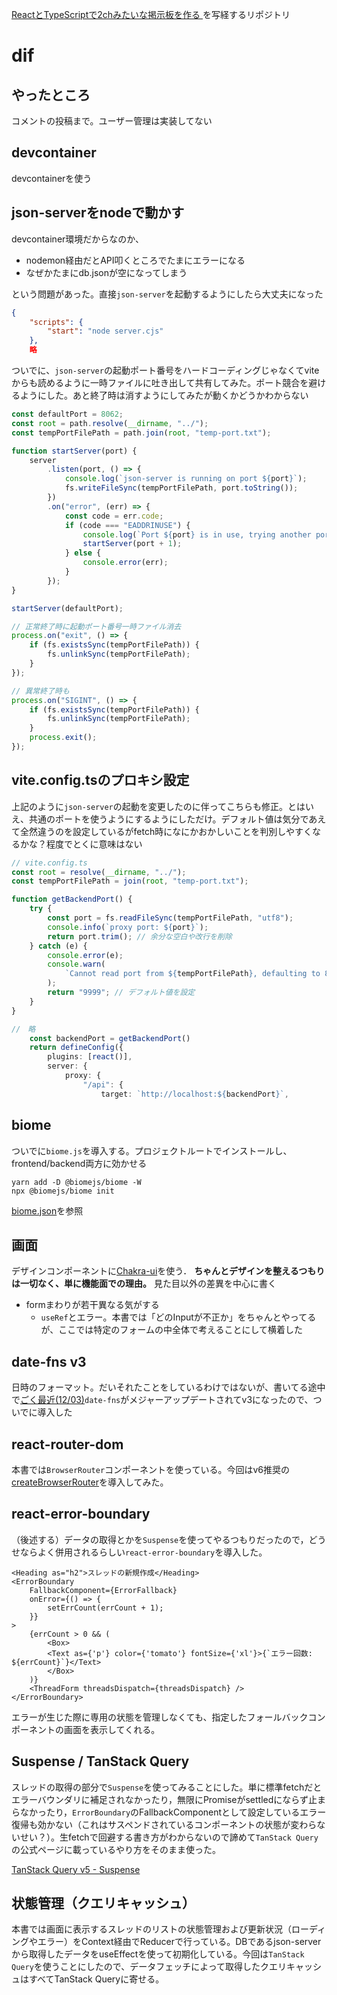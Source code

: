 [ReactとTypeScriptで2chみたいな掲示板を作る ](https://techbookfest.org/product/uGAcppti6jMYVaKZSKjSLS?productVariantID=8Ee4JmqUGuhgD0f6fBzaW5)を写経するリポジトリ

# dif

## やったところ
コメントの投稿まで。ユーザー管理は実装してない

## devcontainer
devcontainerを使う
## json-serverをnodeで動かす
devcontainer環境だからなのか、

- nodemon経由だとAPI叩くところでたまにエラーになる
- なぜかたまにdb.jsonが空になってしまう

という問題があった。直接`json-server`を起動するようにしたら大丈夫になった

```backend/package.json
{
    "scripts": {
        "start": "node server.cjs"
    },
    略
```

ついでに、`json-server`の起動ポート番号をハードコーディングじゃなくてviteからも読めるように一時ファイルに吐き出して共有してみた。ポート競合を避けるようにした。あと終了時は消すようにしてみたが動くかどうかわからない

```cjs
const defaultPort = 8062;
const root = path.resolve(__dirname, "../");
const tempPortFilePath = path.join(root, "temp-port.txt");

function startServer(port) {
	server
		.listen(port, () => {
			console.log(`json-server is running on port ${port}`);
			fs.writeFileSync(tempPortFilePath, port.toString());
		})
		.on("error", (err) => {
			const code = err.code;
			if (code === "EADDRINUSE") {
				console.log(`Port ${port} is in use, trying another port.`);
				startServer(port + 1);
			} else {
				console.error(err);
			}
		});
}

startServer(defaultPort);

// 正常終了時に起動ポート番号一時ファイル消去
process.on("exit", () => {
	if (fs.existsSync(tempPortFilePath)) {
		fs.unlinkSync(tempPortFilePath);
	}
});

// 異常終了時も
process.on("SIGINT", () => {
	if (fs.existsSync(tempPortFilePath)) {
		fs.unlinkSync(tempPortFilePath);
	}
	process.exit();
});
```

## vite.config.tsのプロキシ設定
上記のように`json-server`の起動を変更したのに伴ってこちらも修正。とはいえ、共通のポートを使うようにするようにしただけ。デフォルト値は気分であえて全然違うのを設定しているがfetch時になにかおかしいことを判別しやすくなるかな？程度でとくに意味はない

```ts
// vite.config.ts
const root = resolve(__dirname, "../");
const tempPortFilePath = join(root, "temp-port.txt");

function getBackendPort() {
	try {
		const port = fs.readFileSync(tempPortFilePath, "utf8");
		console.info(`proxy port: ${port}`);
		return port.trim(); // 余分な空白や改行を削除
	} catch (e) {
		console.error(e);
		console.warn(
			`Cannot read port from ${tempPortFilePath}, defaulting to 8062`,
		);
		return "9999"; // デフォルト値を設定
	}
}

//　略
	const backendPort = getBackendPort()
	return defineConfig({
		plugins: [react()],
		server: {
			proxy: {
				"/api": {
					target: `http://localhost:${backendPort}`,
```

## biome

ついでに`biome.js`を導入する。プロジェクトルートでインストールし、frontend/backend両方に効かせる

```shell
yarn add -D @biomejs/biome -W
npx @biomejs/biome init
```

[biome.json](./biome.json)を参照

## 画面
デザインコンポーネントに[Chakra-ui](https://chakra-ui.com/)を使う． **ちゃんとデザインを整えるつもりは一切なく、単に機能面での理由。** 見た目以外の差異を中心に書く

- formまわりが若干異なる気がする
  - `useRef`とエラー。本書では「どのInputが不正か」をちゃんとやってるが、ここでは特定のフォームの中全体で考えることにして横着した

## date-fns v3
日時のフォーマット。だいそれたことをしているわけではないが、書いてる途中で[ごく最近(12/03)](https://blog.date-fns.org/v3-is-out/)`date-fns`がメジャーアップデートされてv3になったので、ついでに導入した

## react-router-dom
本書では`BrowserRouter`コンポーネントを使っている。今回はv6推奨の[createBrowserRouter](https://reactrouter.com/en/main/routers/create-browser-router)を導入してみた。

## react-error-boundary
（後述する）データの取得とかを`Suspense`を使ってやるつもりだったので，どうせならよく併用されるらしい`react-error-boundary`を導入した。

```tsx
<Heading as="h2">スレッドの新規作成</Heading>
<ErrorBoundary
	FallbackComponent={ErrorFallback}
	onError={() => {
		setErrCount(errCount + 1);
	}}
>
	{errCount > 0 && (
		<Box>
		<Text as={'p'} color={'tomato'} fontSize={'xl'}>{`エラー回数: ${errCount}`}</Text>
		</Box>
	)}
	<ThreadForm threadsDispatch={threadsDispatch} />
</ErrorBoundary>
```

エラーが生じた際に専用の状態を管理しなくても、指定したフォールバックコンポーネントの画面を表示してくれる。

## Suspense / TanStack Query
スレッドの取得の部分で`Suspense`を使ってみることにした。単に標準fetchだとエラーバウンダリに補足されなかったり，無限にPromiseがsettledにならず止まらなかったり，`ErrorBoundary`のFallbackComponentとして設定しているエラー復帰も効かない（これはサスペンドされているコンポーネントの状態が変わらないせい？）。生fetchで回避する書き方がわからないので諦めて`TanStack Query`の公式ページに載っているやり方をそのまま使った。

[TanStack Query v5 - Suspense](https://tanstack.com/query/latest/docs/react/guides/suspense)

## 状態管理（クエリキャッシュ）
本書では画面に表示するスレッドのリストの状態管理および更新状況（ローディングやエラー）をContext経由でReducerで行っている。DBであるjson-serverから取得したデータをuseEffectを使って初期化している。今回は`TanStack Query`を使うことにしたので、データフェッチによって取得したクエリキャッシュはすべてTanStack Queryに寄せる。